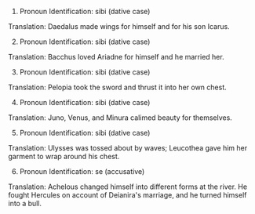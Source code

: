 1. Pronoun Identification: sibi (dative case)

Translation: Daedalus made wings for himself and for his son Icarus.

2. Pronoun Identification: sibi (dative case)

Translation: Bacchus loved Ariadne for himself and he married her.

3. Pronoun Identification: sibi (dative case)

Translation: Pelopia took the sword and thrust it into her own chest.

4. Pronoun Identification: sibi (dative case)

Translation: Juno, Venus, and Minura calimed beauty for themselves.

5. Pronoun Identification: sibi (dative case)

Translation: Ulysses was tossed about by waves; Leucothea gave him her garment to wrap around his chest.

6. Pronoun Identification: se (accusative)

Translation: Achelous changed himself into different forms at the river. He fought Hercules on account of Deianira's marriage, and he turned himself into a bull.
